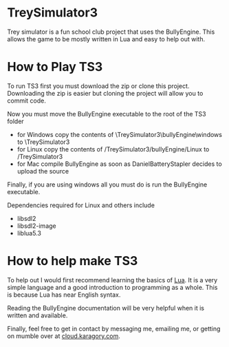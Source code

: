 # TreySimulator3
Trey simulator is a fun school club project that uses the BullyEngine. This allows the game to be mostly written in Lua and easy to help out with.
# How to Play TS3
To run TS3 first you must download the zip or clone this project. Downloading the zip is easier but cloning the project will allow you to commit code.

Now you must move the BullyEngine executable to the root of the TS3 folder
* for Windows copy the contents of \\TreySimulator3\\bullyEngine\\windows to \\TreySimulator3
* for Linux copy the contents of /TreySimulator3/bullyEngine/Linux to /TreySimulator3
* for Mac compile BullyEngine as soon as DanielBatteryStapler decides to upload the source

Finally, if you are using windows all you must do is run the BullyEngine executable.

Dependencies required for Linux and others include
* libsdl2
* libsdl2-image
* liblua5.3

# How to help make TS3
To help out I would first recommend learning the basics of [Lua][]. It is a very simple language and a good introduction to programming as a whole. This is because Lua has near English syntax.

Reading the BullyEngine documentation will be very helpful when it is written and available.

Finally, feel free to get in contact by messaging me, emailing me, or getting on mumble over at [cloud.karagory.com][].

[Lua]:http://www.lua.org/manual/5.3/
[cloud.karagory.com]:cloud.karagory.com
